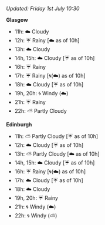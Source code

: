 *Updated: Friday 1st July 10:30*

**Glasgow**

* 11h: :cloud: Cloudy
* 12h: :umbrella: Rainy [:cloud: as of 10h]
* 13h: :cloud: Cloudy
* 14h, 15h: :cloud: Cloudy [:umbrella: as of 10h]
* 16h: :umbrella: Rainy
* 17h: :umbrella: Rainy [:cyclone:(:cloud:) as of 10h]
* 18h: :cloud: Cloudy [:umbrella: as of 10h]
* 19h, 20h: :cyclone: Windy (:cloud:)
* 21h: :umbrella: Rainy
* 22h: :partly_sunny: Partly Cloudy

**Edinburgh**

* 11h: :partly_sunny: Partly Cloudy [:umbrella: as of 10h]
* 12h: :cloud: Cloudy [:umbrella: as of 10h]
* 13h: :partly_sunny: Partly Cloudy [:cloud: as of 10h]
* 14h, 15h: :cloud: Cloudy [:umbrella: as of 10h]
* 16h: :umbrella: Rainy [:cyclone:(:cloud:) as of 10h]
* 17h: :cloud: Cloudy [:umbrella: as of 10h]
* 18h: :cloud: Cloudy
* 19h, 20h: :umbrella: Rainy
* 21h: :cyclone: Windy (:cloud:)
* 22h: :cyclone: Windy (:partly_sunny:)
